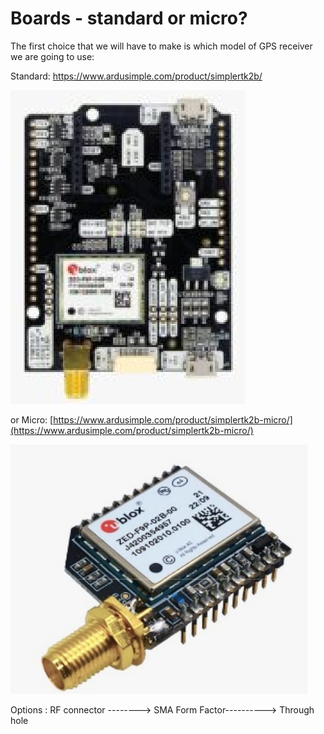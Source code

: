 # Boards - standard or micro?

The first choice that we will have to make is which model of GPS receiver we are going to use:&#x20;

Standard: https://www.ardusimple.com/product/simplertk2b/

![](<.gitbook/assets/image (1).png>)



or Micro: [https://www.ardusimple.com/product/simplertk2b-micro/](https://www.ardusimple.com/product/simplertk2b-micro/)

![](.gitbook/assets/image.png)

Options : RF connector --------> SMA Form Factor----------> Through hole
